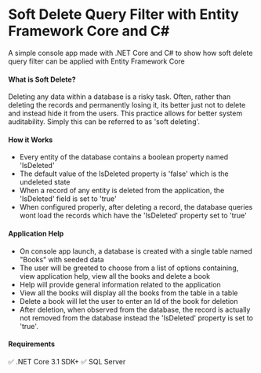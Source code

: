 # Soft Delete Query Filter with Entity Framework Core and C# 
A simple console app made with .NET Core and C# to show how soft delete query filter can be applied with Entity Framework Core

#### What is Soft Delete?
Deleting any data within a database is a risky task. Often, rather than deleting the records and permanently losing it, its better just not to delete and instead hide it from the users. This practice allows for better system auditability. Simply this can be referred to as 'soft deleting'.

#### How it Works
* Every entity of the database contains a boolean property named 'IsDeleted'
* The default value of the IsDeleted property is 'false' which is the undeleted state
* When a record of any entity is deleted from the application, the 'IsDeleted' field is set to 'true'
* When configured properly, after deleting a record, the database queries wont load the records which have the 'IsDeleted' property set to 'true'

#### Application Help
* On console app launch, a database is created with a single table named "Books" with seeded data
* The user will be greeted to choose from a list of options containing, view application help, view all the books and delete a book
* Help will provide general information related to the application
* View all the books will display all the books from the table in a table
* Delete a book will let the user to enter an Id of the book for deletion
* After deletion, when observed from the database, the record is actually not removed from the database instead the 'IsDeleted' property is set to 'true'.

#### Requirements
✅ .NET Core 3.1 SDK+
✅ SQL Server
